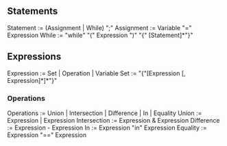 ## Statements
Statement := (Assignment | While) ";"
Assignment := Variable "=" Expression
While := "while" "(" Expression ")" "{" [Statement]*"}"

## Expressions
Expression := Set | Operation | Variable
Set := "{"[Expression \[, Expression\]\*]*"}"

### Operations
Operations := Union | Intersection | Difference | In | Equality
Union := Expression | Expression
Intersection := Expression & Expression
Difference := Expression - Expression
In := Expression "in" Expression
Equality := Expression "==" Expression
